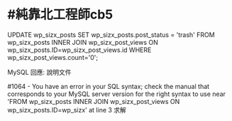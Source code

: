 # #純靠北工程師cb5



UPDATE wp_sizx_posts 
SET wp_sizx_posts.post_status = &#039;trash&#039; 
FROM wp_sizx_posts
	INNER JOIN wp_sizx_post_views
	ON wp_sizx_posts.ID=wp_sizx_post_views.id
WHERE wp_sizx_post_views.count=&#039;0&#039;;

MySQL 回應: 說明文件

#1064 - You have an error in your SQL syntax; check the manual that corresponds to your MySQL server version for the right syntax to use near &#039;FROM wp_sizx_posts
    INNER JOIN wp_sizx_post_views
    ON wp_sizx_posts.ID=wp_sizx&#039; at line 3 
求解
